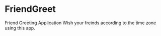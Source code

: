 # FriendGreet
Friend Greeting Application 
Wish your freinds according to the time zone using this app.
